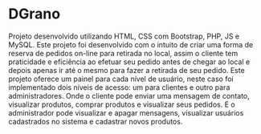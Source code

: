 # DGrano
Projeto desenvolvido utilizando HTML, CSS com Bootstrap, PHP, JS e MySQL.
Este projeto foi desenvolvido com o intuito de criar uma forma de reserva de pedidos on-line para retirada no local, assim o cliente tem praticidade e eficiência ao efetuar seu pedido antes de chegar ao local e depois apenas ir até o mesmo para fazer a retirada de seu pedido.
Este projeto oferece um painel para cada nível de usuário, neste caso foi implementado dois níveis de acesso: um para clientes e  outro para administradores.
Onde o cliente pode enviar uma mensagem de contato, visualizar produtos, comprar produtos e visualizar seus pedidos.
E o administrador pode visualizar e apagar mensagens, visualizar usuários cadastrados no sistema e cadastrar novos produtos.
